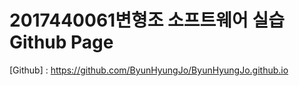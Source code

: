 # 2017440061변형조 소프트웨어 실습 Github Page
[Github] : https://github.com/ByunHyungJo/ByunHyungJo.github.io
